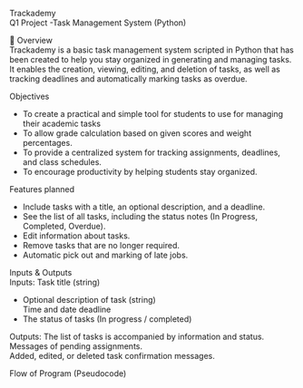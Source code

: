 Trackademy  
Q1 Project -Task Management System (Python) 

 📖 Overview  
Trackademy is a basic task management system scripted in Python that has been created to help you stay organized in generating and managing tasks.  
It enables the creation, viewing, editing, and deletion of tasks, as well as tracking deadlines and automatically marking tasks as overdue.    

Objectives  
- To create a practical and simple tool for students to use for managing their academic tasks    
- To allow grade calculation based on given scores and weight percentages.  
- To provide a centralized system for tracking assignments, deadlines, and class schedules.  
- To encourage productivity by helping students stay organized.  

Features planned  
- Include tasks with a title, an optional description, and a deadline.  
- See the list of all tasks, including the status notes (In Progress, Completed, Overdue).  
- Edit information about tasks.  
- Remove tasks that are no longer required.  
- Automatic pick out and marking of late jobs.  

 Inputs &  Outputs  
Inputs:
Task title (string)  
- Optional description of task (string)  
Time and date deadline  
- The status of tasks (In progress / completed)  

Outputs:
The list of tasks is accompanied by information and status.  
Messages of pending assignments.  
Added, edited, or deleted task confirmation messages.  

Flow of Program (Pseudocode)  
